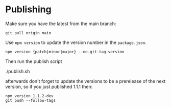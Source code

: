# Publishing

Make sure you have the latest from the main branch:

    git pull origin main

Use `npm version` to update the version number in the `package.json`.

    npm version {patch|minor|major} --no-git-tag-version

Then run the publish script

   ./publish.sh

afterwards don't forget to update the versions to be a prerelease of the next version, so if you just published 1.1.1 then:

    npm version 1.1.2-dev
    git push --follow-tags
